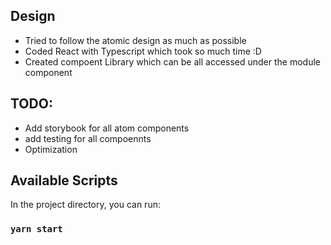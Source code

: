 ## Design
- Tried to follow the atomic design as much as possible
- Coded React with Typescript which took so much time :D
- Created compoent Library which can be all accessed under the module component


## TODO:
- Add storybook for all atom components
- add testing for all compoennts
- Optimization
## Available Scripts

In the project directory, you can run:

### `yarn start`